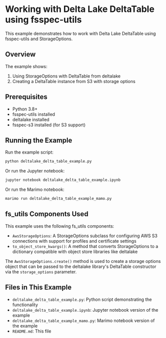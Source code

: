 # Working with Delta Lake DeltaTable using fsspec-utils

This example demonstrates how to work with Delta Lake DeltaTable using fsspec-utils and StorageOptions.

## Overview

The example shows:
1. Using StorageOptions with DeltaTable from deltalake
2. Creating a DeltaTable instance from S3 with storage options

## Prerequisites

- Python 3.8+
- fsspec-utils installed
- deltalake installed
- fsspec-s3 installed (for S3 support)

## Running the Example

Run the example script:

```bash
python deltalake_delta_table_example.py
```

Or run the Jupyter notebook:

```bash
jupyter notebook deltalake_delta_table_example.ipynb
```

Or run the Marimo notebook:

```bash
marimo run deltalake_delta_table_example_mamo.py
```

## fs_utils Components Used

This example uses the following fs_utils components:

- `AwsStorageOptions`: A StorageOptions subclass for configuring AWS S3 connections with support for profiles and certificate settings
- `to_object_store_kwargs()`: A method that converts StorageOptions to a dictionary compatible with object store libraries like deltalake

The `AwsStorageOptions.create()` method is used to create a storage options object that can be passed to the deltalake library's DeltaTable constructor via the `storage_options` parameter.

## Files in This Example

- `deltalake_delta_table_example.py`: Python script demonstrating the functionality
- `deltalake_delta_table_example.ipynb`: Jupyter notebook version of the example
- `deltalake_delta_table_example_mamo.py`: Marimo notebook version of the example
- `README.md`: This file